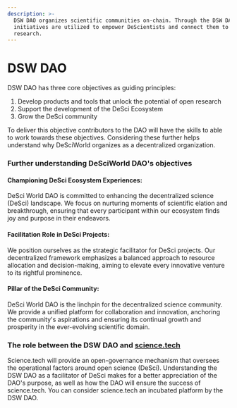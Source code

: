 ```yaml
---
description: >-
  DSW DAO organizes scientific communities on-chain. Through the DSW DAO funding
  initiatives are utilized to empower DeScientists and connect them to open
  research.
---
```


# DSW DAO

DSW DAO has three core objectives as guiding principles:

1. Develop products and tools that unlock the potential of open research
2. Support the development of the DeSci Ecosystem
3. Grow the DeSci community&#x20;

To deliver this objective contributors to the DAO will have the skills to able to work towards these objectives. Considering these further helps understand why DeSciWorld organizes as a decentralized organization.&#x20;

### Further understanding DeSciWorld DAO's objectives

#### Championing DeSci Ecosystem Experiences:

DeSci World DAO is committed to enhancing the decentralized science (DeSci) landscape. We focus on nurturing moments of scientific elation and breakthrough, ensuring that every participant within our ecosystem finds joy and purpose in their endeavors.

#### Facilitation Role in DeSci Projects:

We position ourselves as the strategic facilitator for DeSci projects. Our decentralized framework emphasizes a balanced approach to resource allocation and decision-making, aiming to elevate every innovative venture to its rightful prominence.

#### Pillar of the DeSci Community:

DeSci World DAO is the linchpin for the decentralized science community. We provide a unified platform for collaboration and innovation, anchoring the community's aspirations and ensuring its continual growth and prosperity in the ever-evolving scientific domain.

### The role between the DSW DAO and [science.tech](http://science.tech)

Science.tech will provide an open-governance mechanism that oversees the operational factors around open science (DeSci). Understanding the DSW DAO as a facilitator of DeSci makes for a better appreciation of the DAO's purpose, as well as how the DAO will ensure the success of science.tech. You can consider science.tech an incubated platform by the DSW DAO.&#x20;



